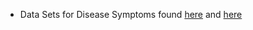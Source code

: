 * Data Sets for Disease Symptoms found [here](https://people.dbmi.columbia.edu/~friedma/Projects/DiseaseSymptomKB/index.html) and [here](https://www.kaggle.com/datasets/kaushil268/disease-prediction-using-machine-learning?resource=download)
  
